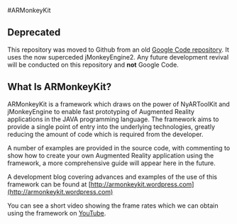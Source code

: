 #ARMonkeyKit

## Deprecated

This repository was moved to Github from an old [Google Code repository](http://code.google.com/p/armonkeykit). It uses the now superceded jMonkeyEngine2. Any future development revival will be conducted on this repository and **not** Google Code.

## What Is ARMonkeyKit?

ARMonkeyKit is a framework which draws on the power of NyARToolKit and jMonkeyEngine to enable fast prototyping of Augmented Reality applications in the JAVA programming language. The framework aims to provide a single point of entry into the underlying technologies, greatly reducing the amount of code which is required from the developer.

A number of examples are provided in the source code, with commenting to show how to create your own Augmented Reality application using the framework, a more comprehensive guide will appear here in the future.

A development blog covering advances and examples of the use of this framework can be found at [http://armonkeykit.wordpress.com](http://armonkeykit.wordpress.com)

You can see a short video showing the frame rates which we can obtain using the framework on [YouTube](http://www.youtube.com/watch?v=UkMHNwBmApE).